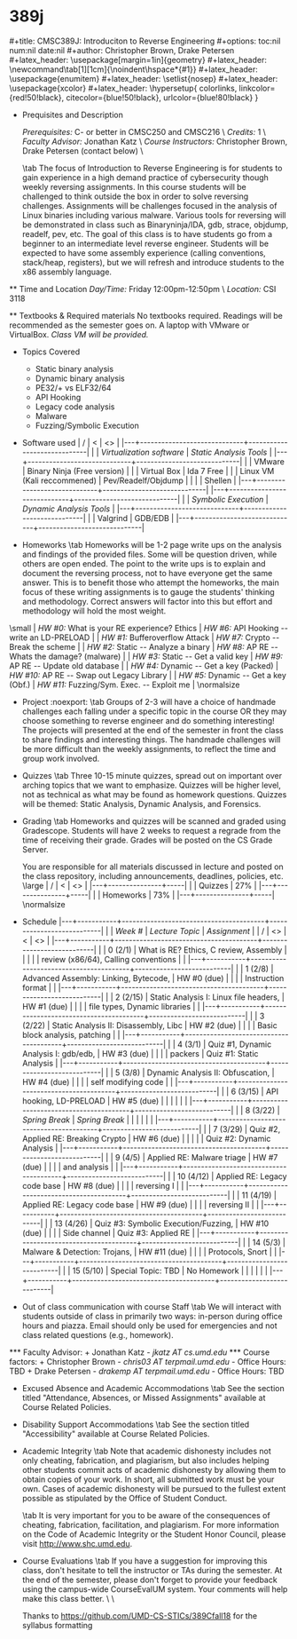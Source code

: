 # 389j
#+title: CMSC389J: Introduciton to Reverse Engineering
#+options: toc:nil num:nil date:nil
#+author: Christopher Brown, Drake Petersen
#+latex_header: \usepackage[margin=1in]{geometry}
#+latex_header:	\newcommand\tab[1][1cm]{\noindent\hspace*{#1}}
#+latex_header: \usepackage{enumitem}
#+latex_header: \setlist{nosep}
#+latex_header: \usepackage{xcolor}
#+latex_header: \hypersetup{ colorlinks, linkcolor={red!50!black}, citecolor={blue!50!black}, urlcolor={blue!80!black} }

* Prequisites and Description

  _Prerequisites:_ C- or better in CMSC250 and CMSC216 \\
  _Credits:_ 1 \\
  _Faculty Advisor:_ Jonathan Katz \\
  _Course Instructors:_ Christopher Brown, Drake Petersen (contact below) \\

  \tab The focus of Introduction to Reverse Engineering is for students to gain
  experience in a high demand practice of cybersecurity though weekly reversing
  assignments. In this course students will be challenged to think outside the
  box in order to solve reversing challenges. Assignments will be
  challenges focused in the analysis of Linux binaries including various
  malware. Various tools for reversing will be demonstrated in class such as
  Binaryninja/IDA, gdb, strace, objdump, readelf, pev, etc. The goal of this
  class is to have students go from a beginner to an intermediate level reverse
  engineer. Students will be expected to have some assembly experience (calling
  conventions, stack/heap, registers), but we will refresh and introduce
  students to the x86 assembly language.  

** Time and Location
   _Day/Time:_ Friday 12:00pm-12:50pm \\
   _Location:_ CSI 3118

** Textbooks & Required materials
   No textbooks required. Readings will be recommended as the semester goes
   on. A laptop with VMware or VirtualBox. *Class VM will be provided.*

* Topics Covered
  + Static binary analysis
  + Dynamic binary analysis
  + PE32/+ vs ELF32/64
  + API Hooking
  + Legacy code analysis
  + Malware
  + Fuzzing/Symbolic Execution

* Software used
 | / | <                           | <>                          |
 |---+-----------------------------+-----------------------------|
 |   | *Virtualization software*   | *Static Analysis Tools*     |
 |---+-----------------------------+-----------------------------|
 |   | VMware                      | Binary Ninja (Free version) |
 |   | Virtual Box                 | Ida 7 Free                  |
 |   | Linux VM (Kali reccommened) | Pev/Readelf/Objdump         |
 |   |                             | Shellen                     |
 |---+-----------------------------+-----------------------------|
 |---+-----------------------------+-----------------------------|
 |   | *Symbolic Execution*        | *Dynamic Analysis Tools*    |
 |---+-----------------------------+-----------------------------|
 |   | Valgrind                    | GDB/EDB                     |
 |---+-----------------------------+-----------------------------|

* Homeworks
  \tab Homeworks will be 1-2 page write ups on the analysis and findings of the
  provided files. Some will be question driven, while others are open ended. The
  point to the write ups is to explain and document the reversing process, not
  to have everyone get the same answer. This is to benefit those who attempt the
  homeworks, the main focus of these writing assignments is to gauge the
  students' thinking and methodology. Correct answers will factor into this but
  effort and methodology will hold the most weight.

\small
 | *HW #0:* What is your RE experience? Ethics | *HW #6:* API Hooking -- write an LD-PRELOAD   |
 | *HW #1:* Bufferoverflow Attack              | *HW #7:* Crypto -- Break the scheme           |
 | *HW #2:* Static -- Analyze a binary         | *HW #8:* AP RE -- Whats the damage? (malware) |
 | *HW #3:* Static -- Get a valid key          | *HW #9:* AP RE --  Update old database        |
 | *HW #4:* Dynamic -- Get a key (Packed)      | *HW #10:* AP RE --  Swap out Legacy Library   |
 | *HW #5:* Dynamic -- Get a key (Obf.)        | *HW #11:* Fuzzing/Sym. Exec. -- Exploit me    |
\normalsize

* Project							   :noexport:
  \tab Groups of 2-3 will have a choice of handmade challenges each falling
  under a specific topic in the course OR they may choose something to reverse
  engineer and do something interesting! The projects will presented at the end
  of the semester in front the class to share findings and interesting
  things. The handmade challenges will be more difficult than the weekly
  assignments, to reflect the time and group work involved.

* Quizzes
  \tab Three 10-15 minute quizzes, spread out on important over arching topics that
  we want to emphasize. Quizzes will be higher level, not as technical as what
  may be found as homework questions. Quizzes will be themed: Static Analysis,
  Dynamic Analysis, and Forensics.

* Grading
  \tab Homeworks and quizzes will be scanned and graded using Gradescope. Students
  will have 2 weeks to request a regrade from the time of receiving their
  grade. Grades will be posted on the CS Grade Server.

  You are responsible for all materials discussed in lecture and posted on the
  class repository, including announcements, deadlines, policies, etc.
  \large
  | / | <             |  <> |
  |---+---------------+-----|
  |   | Quizzes       | 27% |
  |---+---------------+-----|
  |   | Homeworks     | 73% |
  |---+---------------+-----|
  \normalsize

* Schedule
  |---+-----------+----------------------------------------+---------------------------|
  |   | *Week #*  | *Lecture Topic*                        | *Assignment*              |
  | / | <>        | <                                      | <>                        |
  |---+-----------+----------------------------------------+---------------------------|
  |   | 0 (2/1)   | What is RE? Ethics, C review, Assembly |                           |
  |   |           | review (x86/64), Calling conventions   |                           |
  |---+-----------+----------------------------------------+---------------------------|
  |   | 1 (2/8)   | Advanced Assembly: Linking, Bytecode,  | HW #0 (due)               |
  |   |           | Instruction format                     |                           |
  |---+-----------+----------------------------------------+---------------------------|
  |   | 2 (2/15)  | Static Analysis I: Linux file headers, | HW #1 (due)               |
  |   |           | file types, Dynamic libraries          |                           |
  |---+-----------+----------------------------------------+---------------------------|
  |   | 3 (2/22)  | Static Analysis II: Disassembly, Libc  | HW #2 (due)               |
  |   |           | Basic block analysis, patching         |                           |
  |---+-----------+----------------------------------------+---------------------------|
  |   | 4 (3/1)   | Quiz #1, Dynamic Analysis I: gdb/edb,  | HW #3 (due)               |
  |   |           | packers                                | Quiz #1: Static Analysis  |
  |---+-----------+----------------------------------------+---------------------------|
  |   | 5 (3/8)   | Dynamic Analysis II: Obfuscation,      | HW #4 (due)               |
  |   |           | self modifying code                    |                           |
  |---+-----------+----------------------------------------+---------------------------|
  |   | 6 (3/15)  | API hooking, LD-PRELOAD                | HW #5 (due)               |
  |   |           |                                        |                           |
  |---+-----------+----------------------------------------+---------------------------|
  |   | 8 (3/22)  | *Spring Break*                         | *Spring Break*            |
  |   |           |                                        |                           |
  |---+-----------+----------------------------------------+---------------------------|
  |   | 7 (3/29)  | Quiz #2, Applied RE: Breaking Crypto   | HW #6 (due)               |
  |   |           |                                        | Quiz #2: Dynamic Analysis |
  |---+-----------+----------------------------------------+---------------------------|
  |   | 9 (4/5)   | Applied RE: Malware triage             | HW #7 (due)               |
  |   |           | and analysis                           |                           |
  |---+-----------+----------------------------------------+---------------------------|
  |   | 10 (4/12) | Applied RE: Legacy code base           | HW #8 (due)               |
  |   |           | reversing I                            |                           |
  |---+-----------+----------------------------------------+---------------------------|
  |   | 11 (4/19) | Applied RE: Legacy code base           | HW #9 (due)               |
  |   |           | reversing II                           |                           |
  |---+-----------+----------------------------------------+---------------------------|
  |   | 13 (4/26) | Quiz #3: Symbolic Execution/Fuzzing,   | HW #10 (due)              |
  |   |           | Side channel                           | Quiz #3: Applied RE       |
  |---+-----------+----------------------------------------+---------------------------|
  |   | 14 (5/3)  | Malware & Detection: Trojans,          | HW #11 (due)              |
  |   |           | Protocols, Snort                       |                           |
  |---+-----------+----------------------------------------+---------------------------|
  |   | 15 (5/10) | Special Topic: TBD                     | No Homework               |
  |   |           |                                        |                           |
  |---+-----------+----------------------------------------+---------------------------|

* Out of class communication with course Staff
  \tab We will interact with students outside of class in primarily two ways:
  in-person during office hours and piazza. Email should only be used for
  emergencies and not class related questions (e.g., homework).

*** Faculty Advisor:
    + Jonathan Katz - *jkatz AT cs.umd.edu*
*** Course factors:
    + Christopher Brown - *chris03 AT terpmail.umd.edu*
      - Office Hours: TBD
    + Drake Petersen - *drakemp AT terpmail.umd.edu*
      - Office Hours: TBD

* Excused Absence and Academic Accommodations
  \tab See the section titled "Attendance, Absences, or Missed Assignments" available
  at Course Related Policies.

* Disability Support Accommodations
  \tab See the section titled "Accessibility" available at Course Related Policies.

* Academic Integrity
  \tab Note that academic dishonesty includes not only cheating, fabrication, and
  plagiarism, but also includes helping other students commit acts of academic
  dishonesty by allowing them to obtain copies of your work. In short, all
  submitted work must be your own. Cases of academic dishonesty will be pursued
  to the fullest extent possible as stipulated by the Office of Student Conduct.

  \tab It is very important for you to be aware of the consequences of cheating,
  fabrication, facilitation, and plagiarism. For more information on the Code of
  Academic Integrity or the Student Honor Council, please visit
  http://www.shc.umd.edu.

* Course Evaluations
  \tab If you have a suggestion for improving this class, don't hesitate to tell the
  instructor or TAs during the semester. At the end of the semester, please
  don't forget to provide your feedback using the campus-wide CourseEvalUM
  system. Your comments will help make this class better. \\ \\

  Thanks to https://github.com/UMD-CS-STICs/389Cfall18 for the syllabus
  formatting
